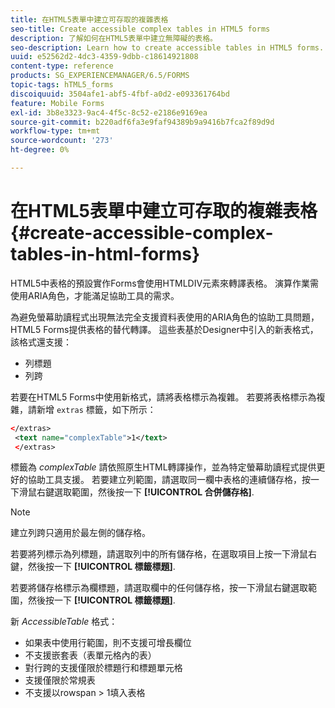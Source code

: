 ```yaml
---
title: 在HTML5表單中建立可存取的複雜表格
seo-title: Create accessible complex tables in HTML5 forms
description: 了解如何在HTML5表單中建立無障礙的表格。
seo-description: Learn how to create accessible tables in HTML5 forms.
uuid: e52562d2-4dc3-4359-9dbb-c18614921808
content-type: reference
products: SG_EXPERIENCEMANAGER/6.5/FORMS
topic-tags: hTML5_forms
discoiquuid: 3504afe1-abf5-4fbf-a0d2-e093361764bd
feature: Mobile Forms
exl-id: 3b8e3323-9ac4-4f5c-8c52-e2186e9169ea
source-git-commit: b220adf6fa3e9faf94389b9a9416b7fca2f89d9d
workflow-type: tm+mt
source-wordcount: '273'
ht-degree: 0%

---
```


# 在HTML5表單中建立可存取的複雜表格 {#create-accessible-complex-tables-in-html-forms}

HTML5中表格的預設實作Forms會使用HTMLDIV元素來轉譯表格。 演算作業需使用ARIA角色，才能滿足協助工具的需求。

為避免螢幕助讀程式出現無法完全支援資料表使用的ARIA角色的協助工具問題，HTML5 Forms提供表格的替代轉譯。 這些表基於Designer中引入的新表格式，該格式還支援：

* 列標題
* 列跨

若要在HTML5 Forms中使用新格式，請將表格標示為複雜。 若要將表格標示為複雜，請新增 `extras` 標籤，如下所示：

```xml
</extras>
 <text name="complexTable">1</text>
 </extras>
```

標籤為 *complexTable* 請依照原生HTML轉譯操作，並為特定螢幕助讀程式提供更好的協助工具支援。  若要建立列範圍，請選取同一欄中表格的連續儲存格，按一下滑鼠右鍵選取範圍，然後按一下 **[!UICONTROL 合併儲存格]**.

>[!NOTE]
>
>建立列跨只適用於最左側的儲存格。

若要將列標示為列標題，請選取列中的所有儲存格，在選取項目上按一下滑鼠右鍵，然後按一下 **[!UICONTROL 標籤標題]**.

若要將儲存格標示為欄標題，請選取欄中的任何儲存格，按一下滑鼠右鍵選取範圍，然後按一下 **[!UICONTROL 標籤標題]**.

新 *AccessibleTable* 格式：

* 如果表中使用行範圍，則不支援可增長欄位
* 不支援嵌套表（表單元格內的表）
* 對行跨的支援僅限於標題行和標題單元格
* 支援僅限於常規表
* 不支援以rowspan > 1填入表格
